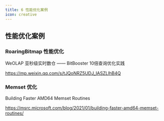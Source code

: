 ```yaml
---
title: 6 性能优化案例
icon: creative
---
```


## 性能优化案例

### RoaringBitmap 性能优化

WeOLAP 亚秒级实时数仓 —— BitBooster 10倍查询优化实践

<https://mp.weixin.qq.com/s/tJQoNRZ5UDJ_IASZLlhB4Q>

### Memset 优化

Building Faster AMD64 Memset Routines

<https://msrc.microsoft.com/blog/2021/01/building-faster-amd64-memset-routines/>




